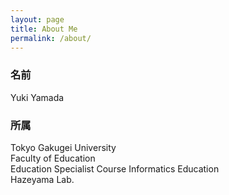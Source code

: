 ```yaml
---
layout: page
title: About Me
permalink: /about/
---
```


### 名前

Yuki Yamada

### 所属
Tokyo Gakugei University  
Faculty of Education  
Education Specialist Course Informatics Education  
Hazeyama Lab.
